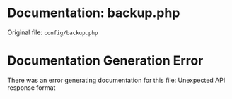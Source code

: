 # Documentation: backup.php

Original file: `config/backup.php`

# Documentation Generation Error

There was an error generating documentation for this file: Unexpected API response format